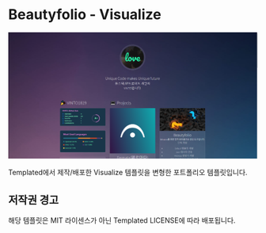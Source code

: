 # Beautyfolio - Visualize
<img src="https://raw.githubusercontent.com/VINTO1819/Beautyfolio-Templates/master/Visualize/Visualize.PNG" alt="drawing" width="650"/>
   
Templated에서 제작/배포한 Visualize 템플릿을 변형한 포트폴리오 템플릿입니다.

저작권 경고
-----------------
해당 템플릿은 MIT 라이센스가 아닌 Templated LICENSE에 따라 배포됩니다.